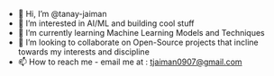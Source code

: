 - 👋 Hi, I’m @tanay-jaiman
- 👀 I’m interested in AI/ML and building cool stuff
- 🌱 I’m currently learning Machine Learning Models and Techniques
- 💞️ I’m looking to collaborate on Open-Source projects that incline towards my interests and discipline
- 📫 How to reach me - email me at : tjaiman0907@gmail.com

<!---
tanay-jaiman/tanay-jaiman is a ✨ special ✨ repository because its `README.md` (this file) appears on your GitHub profile.
You can click the Preview link to take a look at your changes.
--->
